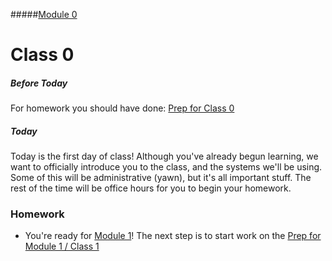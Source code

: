 #####[Module 0](../..)

# Class 0

##### Before Today
For homework you should have done: [Prep for Class 0](../class0-prep)

##### Today
Today is the first day of class! Although you've already begun learning, we want to officially introduce you to the class, and the systems we'll be using. Some of this will be administrative (yawn), but it's all important stuff. The rest of the time will be office hours for you to begin your homework.


### Homework

* You're ready for [Module 1](../../../cs50/unit1-fundamentals/module1)! The next step is to start work on the [Prep for Module 1 / Class 1](../../../cs50/unit1-fundamentals/module1/materials/class1-prep)
